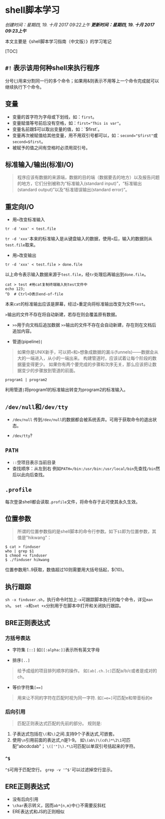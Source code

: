 # shell脚本学习
*创建时间：星期四, 19. 十月 2017 09:22上午*
***更新时间：星期四, 19. 十月 2017 09:23上午***

本文主要是《shell脚本学习指南（中文版）》的学习笔记

[TOC]

## `#!` 表示该用何种shell来执行程序

分号(;)用来分割同一行的多个命令；如果用&则表示不用等上一个命令完成就可以继续执行下个命令。

## 变量
- 变量的首字符为字母或下划线，如：`first`。
- 变量赋值等号前后没有空格，如：`first="This is var"`。
- 变量名前跟$可以取出变量的值，如：`$first`。
- 变量再次被赋值给其他变量，用不用双引号都可以，如：`second="$first"`或`second=$first`。
- 被赋予的值之间有空格时必须用双引号。

## 标准输入/输出(标准I/O)
> 程序应该有数据的来源端，数据的目的端（数据要去的地方）以及报告问题的地方，它们分别被称为“标准输入(standard input)”，“标准输出(standard output)”以及“标准错误输出(standard error)”。

## 重定向I/O
- 用`<`改变标准输入
```shell
tr -d 'xxx' < test.file
```
`tr -d 'xxx'`本来的标准输入是从键盘输入的数据，使用`<`后，输入的数据则从`test.file`取来。

- 用`>`改变输出 
```shell
tr -d 'xxx' < test.file > done.file
```
以上命令表示输入数据来源于`test.file`，经`tr`处理后再输出到`done.file`。

```shell
cat > test #用cat复制终端输入到test文件中
echo 123;
^D	# Ctrl+D表示end-of-file
```
本来`cat`的标准输出应该是屏幕，经过`>`重定向将标准输出改变为文件`test`。

`>`输出的文件不存在将自动新建，若存在则会覆盖原有数据。

-  `>>`用于向文档后追加数据
`>>`输出的文件不存在会自动新建，存在则在文档后追加内容。

- 管道(pipeline)`|`
> 如果你是UNIX新手，可以把`<`和`>`想象成数据的漏斗(funnels)——数据会从大的一端进入，从小的一端出来。
> 构建管道时，应该试着让每个阶段的数据量变得更少。
> 如果你有两个要完成的步骤和次序无关，那么应该把让数据变少的步骤放到管道的前面。
```
program1 | program2
```
利用管道`|`将program1的标准输出转变为program2的标准输入。

## `/dev/null`和`/dev/tty`
-  `/dev/null`
传到`/dev/null`的数据都会被系统丢弃。可用于获取命令的退出状态。

- `/dev/tty`?
## `PATH`
- `::`空项目表示当前目录
- 查找顺序：从左到右
例如`PATH=/bin:/usr/bin:/usr/local/bin`先查找`/bin`然后以此向后查找。
## `.profile`
每次登录shell都会读取`.profile`文件，将命令存于此可使其永久生效。

## 位置参数
> 所谓的位置参数指的是shell脚本的命令行参数。如下`$1`即为位置参数，其值是"hikwang"：
```shell
$ cat > finduser
who | grep $1
$ chmod +x finduser
$ ./finduser hikwang
```
位置参数用$1..$9获取，数值超过10则需要用大括号括起，${10}。

## 执行跟踪
`sh -x finduser.sh`，执行命令时加上`-x`可跟踪脚本执行的每个命令，详见`man sh`。
`set -x`和`set +x`分别用于在脚本中打开和关闭执行跟踪。

## BRE正则表达式
### 方括号表达
- 字符集 `[::]`
如`[[:alpha:]]`表示所有英文字母

- 排序`[..]`
> 给予成组的项目排列顺序的操作。
如`[ab[.ch.]c]`匹配a/b/c或者是成对的ch。

- 等价字符集`[==]`
> 用来让不同的字符在匹配时视为同一字符.
如`[=e=]`可匹配e和带音标的e

### 后向引用
> 匹配正则表达式匹配的先前的部分。
规则是:
1. 子表达式包括在`\(`和`\)`之间.支持9个子表达式,可嵌套。
2. 使用`\n`引用前面的表达式,n是1-9。
如`\(ab\)\(cd\)*\2\1`可匹配"abcdcdab"；
`\(['"]\).*\1`可匹配以单双引号括起来的字符。

### `^$`
`^$`可用于匹配空行。
`grep -v '^$'`可以过滤掉空行显示。

## ERE正则表达式
- 没有后向引用
- `\char`表示转义，因而`ab*{n,m}`中`{}`不需要反斜杠
- ERE表达式和JS的正则相似